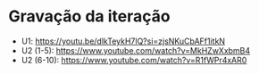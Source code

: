 <div align="justify">

  # Gravação da iteração
  - U1: https://youtu.be/dlkTeykH7lQ?si=zjsNKuCbAFf1itkN
  - U2 (1-5): https://www.youtube.com/watch?v=MkHZwXxbmB4
  - U2 (6-10): https://www.youtube.com/watch?v=R1fWPr4xAR0
</div>  

